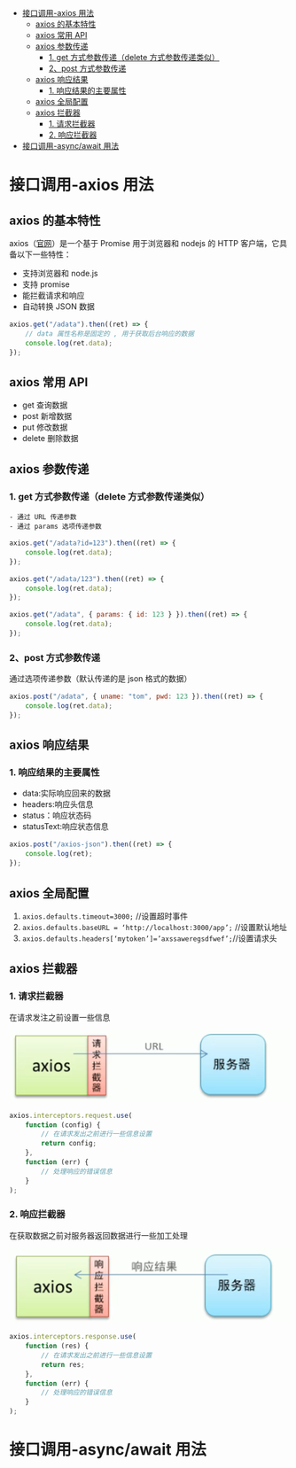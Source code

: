 - [接口调用-axios 用法](#接口调用-axios-用法)
  - [axios 的基本特性](#axios-的基本特性)
  - [axios 常用 API](#axios-常用-api)
  - [axios 参数传递](#axios-参数传递)
    - [1. get 方式参数传递（delete 方式参数传递类似）](#1-get-方式参数传递delete-方式参数传递类似)
    - [2、post 方式参数传递](#2post-方式参数传递)
  - [axios 响应结果](#axios-响应结果)
    - [1. 响应结果的主要属性](#1-响应结果的主要属性)
  - [axios 全局配置](#axios-全局配置)
  - [axios 拦截器](#axios-拦截器)
    - [1. 请求拦截器](#1-请求拦截器)
    - [2. 响应拦截器](#2-响应拦截器)
- [接口调用-async/await 用法](#接口调用-asyncawait-用法)

# 接口调用-axios 用法

## axios 的基本特性

axios（[官网](https://github/axios/axios)）是一个基于 Promise 用于浏览器和 nodejs 的 HTTP 客户端，它具备以下一些特性：

-   支持浏览器和 node.js
-   支持 promise
-   能拦截请求和响应
-   自动转换 JSON 数据

```js
axios.get("/adata").then((ret) => {
	// data 属性名称是固定的 , 用于获取后台响应的数据
	console.log(ret.data);
});
```

## axios 常用 API

-   get 查询数据
-   post 新增数据
-   put 修改数据
-   delete 删除数据

## axios 参数传递

### 1. get 方式参数传递（delete 方式参数传递类似）

    - 通过 URL 传递参数
    - 通过 params 选项传递参数

```js
axios.get("/adata?id=123").then((ret) => {
	console.log(ret.data);
});
```

```js
axios.get("/adata/123").then((ret) => {
	console.log(ret.data);
});
```

```js
axios.get("/adata", { params: { id: 123 } }).then((ret) => {
	console.log(ret.data);
});
```

### 2、post 方式参数传递

通过选项传递参数（默认传递的是 json 格式的数据）

```js
axios.post("/adata", { uname: "tom", pwd: 123 }).then((ret) => {
	console.log(ret.data);
});
```

## axios 响应结果

### 1. 响应结果的主要属性

-   data:实际响应回来的数据
-   headers:响应头信息
-   status：响应状态码
-   statusText:响应状态信息

```js
axios.post("/axios-json").then((ret) => {
	console.log(ret);
});
```

## axios 全局配置

1. `axios.defaults.timeout=3000;` //设置超时事件
2. `axios.defaults.baseURL = ‘http://localhost:3000/app’;` //设置默认地址
3. `axios.defaults.headers[‘mytoken’]=’axssaweregsdfwef’;`//设置请求头

## axios 拦截器

### 1. 请求拦截器

在请求发注之前设置一些信息

![](../img/axios请求拦截器.png)

```js
axios.interceptors.request.use(
	function (config) {
		// 在请求发出之前进行一些信息设置
		return config;
	},
	function (err) {
		// 处理响应的错误信息
	}
);
```

### 2. 响应拦截器

在获取数据之前对服务器返回数据进行一些加工处理

![](../img/axios响应拦截器.png)

```js
axios.interceptors.response.use(
	function (res) {
		// 在请求发出之前进行一些信息设置
		return res;
	},
	function (err) {
		// 处理响应的错误信息
	}
);
```

# 接口调用-async/await 用法
